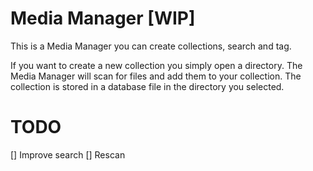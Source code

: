 # Media Manager [WIP]
This is a Media Manager you can create collections, search and tag.

If you want to create a new collection you simply open a directory.
The Media Manager will scan for files and add them to your collection.
The collection is stored in a database file in the directory you selected.

# TODO
[] Improve search
[] Rescan